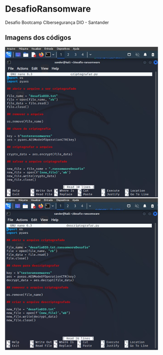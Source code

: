 # DesafioRansomware
Desafio Bootcamp CIbersegurança DIO - Santander

## Imagens dos códigos

![Alt text](./criptografarCode.jpg "Optional title")
![Alt text](./descriptografarCode.jpg "Optional title")
